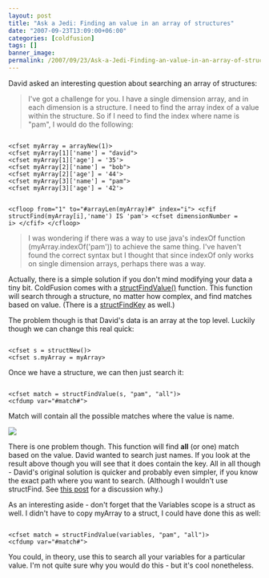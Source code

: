 ```yaml
---
layout: post
title: "Ask a Jedi: Finding an value in an array of structures"
date: "2007-09-23T13:09:00+06:00"
categories: [coldfusion]
tags: []
banner_image: 
permalink: /2007/09/23/Ask-a-Jedi-Finding-an-value-in-an-array-of-structures
---
```


David asked an interesting question about searching an array of structures:

<blockquote>
I've got a challenge for you.  I have a single dimension array, and in each dimension is a structure.  I need to find the array index of a value within the structure.  So if I need to find the index where name is "pam", I would do the following:
</blockquote>

<code>
&lt;cfset myArray = arrayNew(1)&gt;
&lt;cfset myArray[1]['name'] = "david"&gt;
&lt;cfset myArray[1]['age'] = '35'&gt;
&lt;cfset myArray[2]['name'] = "bob"&gt;
&lt;cfset myArray[2]['age'] = '44'&gt;
&lt;cfset myArray[3]['name'] = "pam"&gt;
&lt;cfset myArray[3]['age'] = '42'&gt;

&lt;cfloop from="1" to="#arrayLen(myArray)#" index="i"&gt;
  &lt;cfif structFind(myArray[i],'name') IS 'pam'&gt;
    &lt;cfset dimensionNumber = i&gt;
  &lt;/cfif&gt;
&lt;/cfloop&gt;
</code>

<blockquote>
I was wondering if there was a way to use java's indexOf
function (myArray.indexOf('pam')) to achieve the same thing.  I've haven't found the correct syntax but I thought that since indexOf only works on single dimension arrays, perhaps there was a way.
</blockquote>

Actually, there is a simple solution if you don't mind modifying your data a tiny bit. ColdFusion comes with a <a href="http://www.cfquickdocs.com/?getDoc=StructFindValue">structFindValue()</a> function. This function will search through a structure, no matter how complex, and find matches based on value. (There is a <a href="http://www.cfquickdocs.com/?getDoc=StructFindKey">structFindKey</a> as well.)

The problem though is that David's data is an array at the top level. Luckily though we can change this real quick:

<code>
&lt;cfset s = structNew()&gt;
&lt;cfset s.myArray = myArray&gt;
</code>

Once we have a structure, we can then just search it:

<code>
&lt;cfset match = structFindValue(s, "pam", "all")&gt;
&lt;cfdump var="#match#"&gt;
</code>

Match will contain all the possible matches where the value is name.

<img src="https://static.raymondcamden.com/images//Picture 12.png">

There is one problem though. This function will find <b>all</b> (or one) match based on the value. David wanted to search just names. If you look at the result above though you will see that it does contain the key. All in all though - David's original solution is quicker and probably even simpler, if you know the exact path where you want to search. (Although I wouldn't use structFind. See <a href="http://www.coldfusionjedi.com/index.cfm/2007/9/20/A-use-for-structFind">this post</a> for a discussion why.)

As an interesting aside - don't forget that the Variables scope is a struct as well. I didn't have to copy myArray to a struct, I could have done this as well:

<code>
&lt;cfset match = structFindValue(variables, "pam", "all")&gt;
&lt;cfdump var="#match#"&gt;
</code>

You could, in theory, use this to search all your variables for a particular value. I'm not quite sure why you would do this - but it's cool nonetheless.